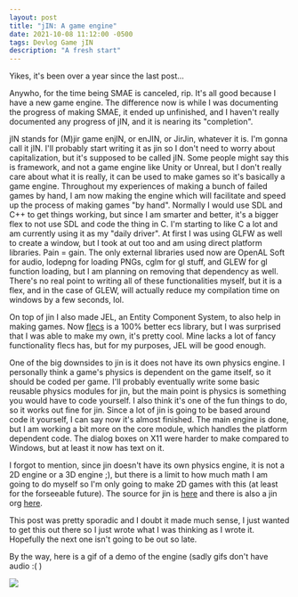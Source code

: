 ```yaml
---
layout: post
title: "jIN: A game engine"
date: 2021-10-08 11:12:00 -0500
tags: Devlog Game jIN
description: "A fresh start"
---
```


Yikes, it's been over a year since the last post...

Anywho, for the time being SMAE is canceled, rip. It's all good because I have a new game engine. The difference now is
while I was documenting the progress of making SMAE, it ended up unfinished, and I haven't really documented any progress
of jIN, and it is nearing its "completion".

jIN stands for (M)jir game enjIN, or enJIN, or JirJin, whatever it is. I'm gonna call it jIN. I'll probably start writing it as
jin so I don't need to worry about capitalization, but it's supposed to be called jIN. Some people might say this is framework,
and not a game engine like Unity or Unreal, but I don't really care about what it is really, it can be used to make games so
it's basically a game engine. Throughout my experiences of making a bunch of failed games by hand, I am now making the engine
which will facilitate and speed up the process of making games "by hand". Normally I would use SDL and C++ to get things working,
but since I am smarter and better, it's a bigger flex to not use SDL and code the thing in C. I'm starting to like C a lot and
am currently using it as my "daily driver". At first I was using GLFW as well to create a window, but I took at out too and am
using direct platform libraries. Pain = gain. The only external libraries used now are OpenAL Soft for audio, lodepng for loading
PNGs, cglm for gl stuff, and GLEW for gl function loading, but I am planning on removing that dependency as well. There's no real
point to writing all of these functionalities myself, but it is a flex, and in the case of GLEW, will actually reduce my compilation
time on windows by a few seconds, lol.

On top of jin I also made JEL, an Entity Component System, to also help in making games. Now
[flecs](https://github.com/SanderMertens/flecs) is a 100% better ecs library,
but I was surprised that I was able to make my own, it's pretty cool. Mine lacks a lot of fancy functionality flecs has, but for my
purposes, JEL will be good enough.

One of the big downsides to jin is it does not have its own physics engine. I personally think a game's physics is dependent on the
game itself, so it should be coded per game. I'll probably eventually write some basic reusable physics modules for jin, but
the main point is physics is something you would have to code yourself. I also think it's one of the fun things to do, so it works out
fine for jin. Since a lot of jin is going to be based around code it yourself, I can say now it's almost finished. The main engine
is done, but I am working a bit more on the core module, which handles the platform dependent code. The dialog boxes on X11 were
harder to make compared to Windows, but at least it now has text on it.

I forgot to mention, since jin doesn't have its own physics engine, it is not a 2D engine or a 3D engine ;), but there is a limit
to how much math I am going to do myself so I'm only going to make 2D games with this (at least for the forseeable future).
The source for jin is [here](https://github.com/MisterMjir/jin) and there is also a jin org [here](https://github.com/JirJIN).

This post was pretty sporadic and I doubt it made much sense, I just wanted to get this out there so I just wrote what I was thinking
as I wrote it. Hopefully the next one isn't going to be out so late.

By the way, here is a gif of a demo of the engine (sadly gifs don't have audio :( )

![](https://mistermjir.github.io/assets/images/jin/jin_demo.gif)
